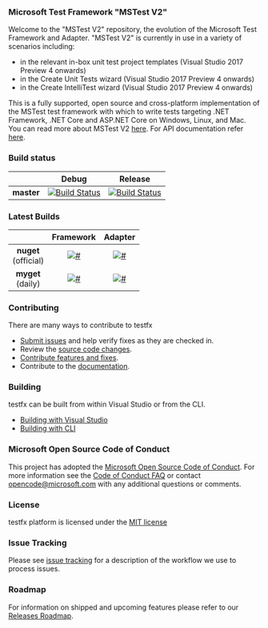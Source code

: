 ### Microsoft Test Framework "MSTest V2"
Welcome to the "MSTest V2" repository, the evolution of the Microsoft Test Framework and Adapter. "MSTest V2" is currently in use in a variety of scenarios including:
 - in the relevant in-box unit test project templates (Visual Studio 2017 Preview 4 onwards)
 - in the Create Unit Tests wizard (Visual Studio 2017 Preview 4 onwards)
 - in the Create IntelliTest wizard (Visual Studio 2017 Preview 4 onwards)

This is a fully supported, open source and cross-platform implementation of the MSTest test framework with which to write tests targeting .NET Framework, .NET Core and ASP.NET Core on Windows, Linux, and Mac. You can read more about MSTest V2 [here](https://blogs.msdn.microsoft.com/visualstudioalm/2017/02/25/mstest-v2-now-and-ahead/). For API documentation refer [here](https://docs.microsoft.com/en-us/dotnet/api/microsoft.visualstudio.testtools.unittesting).

### Build status
|            |Debug |Release |
|:----------:|:----------------:|:------------------:|
|**master**  |[![Build Status](https://ci.dot.net/buildStatus/icon?job=Microsoft_testfx/master/Debug)](https://ci.dot.net/job/Microsoft_testfx/job/master/job/Debug)|[![Build Status](https://ci.dot.net/buildStatus/icon?job=Microsoft_testfx/master/Release)](https://ci.dot.net/job/Microsoft_testfx/job/master/job/Release)|

### Latest Builds
|            | Framework | Adapter |
|:----------:|:----------------:|:------------------:|
|**nuget** <br> (official)  |[![#](https://img.shields.io/nuget/v/mstest.testframework.svg?style=flat)](http://www.nuget.org/packages/MSTest.TestFramework/)|[![#](https://img.shields.io/nuget/v/mstest.testadapter.svg?style=flat)](http://www.nuget.org/packages/MSTest.TestAdapter/)|
|**myget** <br> (daily)  |[![#](https://img.shields.io/dotnet.myget/mstestv2/vpre/MSTest.TestFramework.svg?style=flat)](https://dotnet.myget.org/feed/mstestv2/package/nuget/MSTest.TestFramework)|[![#](https://img.shields.io/dotnet.myget/mstestv2/vpre/MSTest.TestAdapter.svg)](https://dotnet.myget.org/feed/mstestv2/package/nuget/MSTest.TestAdapter)|

### Contributing
There are many ways to contribute to testfx
- [Submit issues](https://github.com/Microsoft/testfx/issues) and help verify fixes as they are checked in.
- Review the [source code changes](https://github.com/Microsoft/testfx/pulls).
- [Contribute features and fixes](https://github.com/Microsoft/testfx-docs/blob/master/docs/contribute.md).
- Contribute to the [documentation](https://github.com/Microsoft/testfx-docs).

### Building
testfx can be built from within Visual Studio or from the CLI.
- [Building with Visual Studio](https://github.com/Microsoft/testfx-docs/blob/master/docs/contribute.md#building-with-visual-studiovs)
- [Building with CLI](https://github.com/Microsoft/testfx-docs/blob/master/docs/contribute.md#building-with-command-linecli)

### Microsoft Open Source Code of Conduct
This project has adopted the [Microsoft Open Source Code of Conduct](https://opensource.microsoft.com/codeofconduct/). For more information see the [Code of Conduct FAQ](https://opensource.microsoft.com/codeofconduct/faq/) or contact [opencode@microsoft.com](mailto:opencode@microsoft.com) with any additional questions or comments.

### License
testfx platform is licensed under the [MIT license](https://github.com/Microsoft/testfx/blob/master/LICENSE)

### Issue Tracking
Please see [issue tracking](https://github.com/Microsoft/testfx-docs/blob/master/issuetracking.md) for a description of the workflow we use to process issues.

### Roadmap
For information on shipped and upcoming features please refer to our [Releases Roadmap](https://github.com/Microsoft/testfx-docs/blob/master/docs/releases.md).